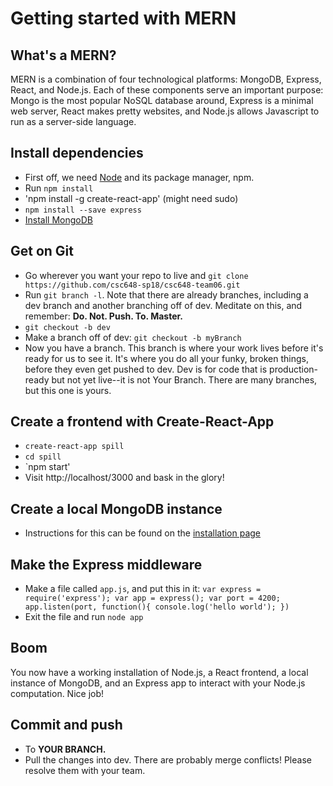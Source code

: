 # Getting started with MERN

## What's a MERN?

MERN is a combination of four technological platforms: MongoDB, Express, React, and Node.js. Each of these components serve an important purpose: Mongo is the most popular NoSQL database around, Express is a minimal web server, React makes pretty websites, and Node.js allows Javascript to run as a server-side language. 

## Install dependencies
  * First off, we need [Node](https://nodejs.org/en/) and its package manager, npm. 
  * Run `npm install`
  * 'npm install -g create-react-app' (might need sudo)
  * `npm install --save express`
  * [Install MongoDB](https://docs.mongodb.com/v3.0/installation/)

## Get on Git
  * Go wherever you want your repo to live and `git clone https://github.com/csc648-sp18/csc648-team06.git`
  * Run `git branch -l`. Note that there are already branches, including a dev branch and another branching off of dev. Meditate on this, and remember: **Do. Not. Push. To. Master.**
  * `git checkout -b dev`
  * Make a branch off of dev: `git checkout -b myBranch`
  * Now you have a branch. This branch is where your work lives before it's ready for us to see it. It's where you do all your funky, broken things, before they even get pushed to dev. Dev is for code that is production-ready but not yet live--it is not Your Branch. There are many branches, but this one is yours. 

## Create a frontend with Create-React-App
  * `create-react-app spill`
  * `cd spill`
  * `npm start'
  * Visit http://localhost/3000 and bask in the glory!

## Create a local MongoDB instance
  
  * Instructions for this can be found on the [installation page](https://docs.mongodb.com/v3.0/installation/)

## Make the Express middleware
  
  * Make a file called `app.js`, and put this in it:
  `
  var express = require('express');
  var app = express();
  var port = 4200;
  app.listen(port, function(){
  console.log('hello world');
  })
  `
  * Exit the file and run `node app`

## Boom

You now have a working installation of Node.js, a React frontend, a local instance of MongoDB, and an Express app to interact with your Node.js computation. Nice job! 

## Commit and push
  * To **YOUR BRANCH.** 
  * Pull the changes into dev. There are probably merge conflicts! Please resolve them with your team.
